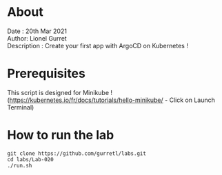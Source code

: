 # About
Date : 20th Mar 2021  
Author: Lionel Gurret  
Description : Create your first app with ArgoCD on Kubernetes !
# Prerequisites
This script is designed for Minikube !  
(https://kubernetes.io/fr/docs/tutorials/hello-minikube/ - Click on Launch Terminal)  
# How to run the lab
`git clone https://github.com/gurretl/labs.git`  
`cd labs/Lab-020`  
`./run.sh`
